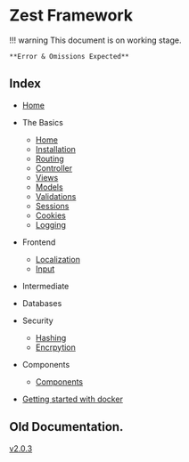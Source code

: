 # Zest Framework

!!! warning
    This document is on working stage.
    
    **Error & Omissions Expected**

## **Index**
* [Home](./basics/home/)
* The Basics
	* [Home](./basics/home)
    * [Installation](./basics/installation)
    * [Routing](./basics/home)
    * [Controller](./basics/controller)
    * [Views](./basics/views)
    * [Models](./basics/models)
    * [Validations](./basics/validations)
    * [Sessions](./basics/sessions)
    * [Cookies](./basics/cookies)
    * [Logging](./basics/logging)

* Frontend
    * [Localization](./frontend/localization)
    * [Input](./frontend/input)
* Intermediate
* Databases
* Security
    * [Hashing](./security/hashing)
    * [Encrpytion](./security/security)
* Components
    * [Components](./components/components)
* [Getting started with docker](./docker)

## Old Documentation.
[v2.0.3](../v2.0.3)
